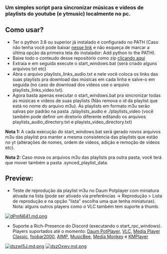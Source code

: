 ### Um simples script para sincronizar músicas e vídeos de playlists do youtube (e ytmusic) localmente no pc.

## Como usar?
* Ter o python 3.8 ou superior já instalado e configurado no PATH (Caso não tenha você pode baixar [nesse link](<https://www.python.org/>) e não esqueça de marcar a última opção da primeira tela do instalador: Add python to the PATH).
* Baixe todo o conteudo desse repositório como zip [clicando aqui](https://github.com/zRitsu/youtube-playlist-sync/archive/refs/heads/main.zip)
* Extraia e em seguida execute o start_windows.bat (será criado alguns arquivos txt etc)
* Abra o arquivo playlists_links_audio.txt e nele você coloca os links das suas playlists pra download das músicas em cada linha e salve-o em seguida (no caso de download dos vídeos use o arquivo playlists_links_video.txt).
* Agora basta apenas executar o start_windows.bat pra sincronizar todas as músicas e vídeos de suas playlists (Não remova o id da playlist que está no nome do arquivo m3u). As playlists em formato m3u serão salvas por padrão na pasta ./playlists_audio e ./playlists_video (você também pode definir um diretorio diferente editando os arquivos playlists_audio_directory.txt e playists_video_directory.txt)

**Nota 1:** A cada execução do start_windows.bat será gerado novos arquivos m3u das playlist pra manter a mesma consistencia das playlists que estão no yt (alterações de nomes, ordem de vídeos, adição e remoção de vídeos etc).

**Nota 2:** Caso mova os arquivos m3u das playlists pra outra pasta, você terá que mover também a pasta .synced_playlist_data. 

## Preview:

* Teste de reprodução da playlist m3u no Daum Potplayer com miniatura ativada na lista (pode ser ativado via preferências -> Reprodução > Lista de reprodução e na opção "lista" escolha uma que tenha miniaturas). Nota: alguns outros players como o VLC também tem suporte a thumb.

[![dPmN641.md.png](https://iili.io/dPmN641.md.png)](https://freeimage.host/i/dPmN641)

* Suporte a Rich-Presence do Discord (executando o start_rpc_windows). Players suportados até o momento: [Daum PotPlayer](https://potplayer.daum.net), [VLC](https://www.videolan.org/vlc), [Media Player Classic](https://mpc-hc.org), [foobar2000](https://www.foobar2000.org/), [AIMP](https://www.aimp.ru), [MusicBee](https://www.getmusicbee.com), [Media Monkey](https://www.mediamonkey.com) e [KMPlayer](https://www.kmplayer.com/home)

[![dszwI5J.md.png](https://iili.io/dszwI5J.md.png)](https://freeimage.host/i/dszwI5J) [![dszOxwv.md.png](https://iili.io/dszOxwv.md.png)](https://freeimage.host/i/dszOxwv)